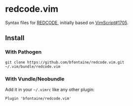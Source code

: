 # redcode.vim

Syntax files for [REDCODE][], initially based on [VimScript#1705][1705].

[REDCODE]: http://www.koth.org/info/pmars-redcode-94.txt
[1705]: http://www.vim.org/scripts/script.php?script_id=1705

## Install

### With Pathogen

    git clone https://github.com/bfontaine/redcode.vim.git ~/.vim/bundle/redcode.vim


### With Vundle/Neobundle

Add it in your `~/.vimrc` like any other plugin:

    Plugin 'bfontaine/redcode.vim'
